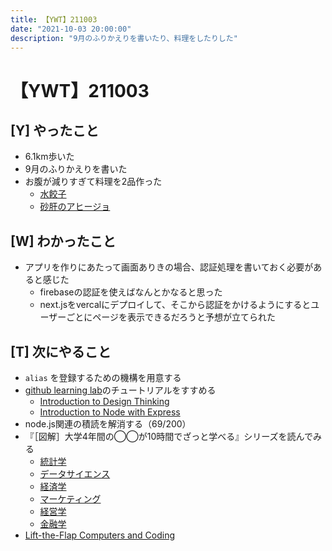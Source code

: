 ```yaml
---
title: 【YWT】211003
date: "2021-10-03 20:00:00"
description: "9月のふりかえりを書いたり、料理をしたりした"
---
```


# 【YWT】211003

## [Y] やったこと

- 6.1km歩いた
- 9月のふりかえりを書いた
- お腹が減りすぎて料理を2品作った
  - [水餃子](https://twitter.com/camomile_cafe/status/1444596469256769536)
  - [砂肝のアヒージョ](https://twitter.com/camomile_cafe/status/1444618734144876546)

## [W] わかったこと

- アプリを作りにあたって画面ありきの場合、認証処理を書いておく必要があると感じた
  - firebaseの認証を使えばなんとかなると思った
  - next.jsをvercalにデプロイして、そこから認証をかけるようにするとユーザーごとにページを表示できるだろうと予想が立てられた

## [T] 次にやること

- `alias` を登録するための機構を用意する
- [github learning lab](https://lab.github.com/githubtraining)のチュートリアルをすすめる
  - [Introduction to Design Thinking](https://lab.github.com/githubtraining/introduction-to-design-thinking)
  - [Introduction to Node with Express](https://lab.github.com/everydeveloper/introduction-to-node-with-express)
- node.js関連の積読を解消する（69/200）
- 『［図解］大学4年間の◯◯が10時間でざっと学べる』シリーズを読んでみる
  - [統計学](https://www.amazon.co.jp/dp/B07PXB4NN9)
  - [データサイエンス](https://www.amazon.co.jp/dp/B07XNW3TQM)
  - [経済学](https://www.amazon.co.jp/dp/B01KNLFHH6)
  - [マーケティング](https://www.amazon.co.jp/dp/B07BNC2SV3)
  - [経営学](https://www.amazon.co.jp/dp/B071SKDF3L)
  - [金融学](https://www.amazon.co.jp/dp/B07BB6Z7FW)
- [Lift-the-Flap Computers and Coding](https://www.amazon.co.jp/dp/1409591514)

